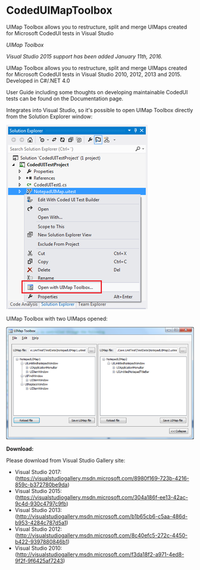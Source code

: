 # CodedUIMapToolbox
UIMap Toolbox allows you to restructure, split and merge UIMaps created for Microsoft CodedUI tests in Visual Studio

*UIMap Toolbox*

_Visual Studio 2015 support has been added January 11th, 2016._

UIMap Toolbox allows you to restructure, split and merge UIMaps created for Microsoft CodedUI tests in Visual Studio 2010, 2012, 2013 and 2015. Developed in C#/.NET 4.0

User Guide including some thoughts on developing maintainable CodedUI tests can be found on the Documentation page.

Integrates into Visual Studio, so it's possible to open UIMap Toolbox directly from the Solution Explorer window:

![UIMapToolboxContextMenu_VS2012](/UIMapToolboxContextMenu_VS2012.png)

UIMap Toolbox with two UIMaps opened:

![UIMapToolbox_2](/UIMapToolbox_2.png?raw=true)

**Download:**

Please download from Visual Studio Gallery site:

* Visual Studio 2017: (https://visualstudiogallery.msdn.microsoft.com/8980f169-723b-4216-859c-b372780be9da)
* Visual Studio 2015: (https://visualstudiogallery.msdn.microsoft.com/304a186f-ee13-42ac-9c4d-930c4797c9fb)
* Visual Studio 2013: (http://visualstudiogallery.msdn.microsoft.com/b1b65cb6-c5aa-486d-b953-4284c787d5a1)
* Visual Studio 2012: (http://visualstudiogallery.msdn.microsoft.com/8c40efc5-272c-4450-b422-9397880846b1)
* Visual Studio 2010: (http://visualstudiogallery.msdn.microsoft.com/f3da18f2-a971-4ed8-9f2f-9f6425af7243)
